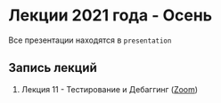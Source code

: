 # Лекции 2021 года - Осень

Все презентации находятся в `presentation`

## Запись лекций
 
1) Лекция 11 - Тестирование и Дебаггинг ([Zoom](https://mailru.zoom.us/rec/share/XfMpXzH817exIlmUkuPxd9Y6Ty77WTf0d73uJGUrdFvXCVcR0eNAJGLmd4vOzATR.02j4j43OxycNk05D?startTime=1638371009000))